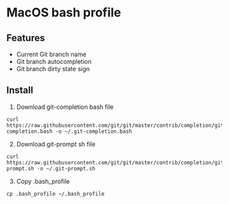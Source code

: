 # MacOS bash profile

## Features
- Current Git branch name
- Git branch autocompletion
- Git branch dirty state sign

## Install
1. Download git-completion bash file

```
curl https://raw.githubusercontent.com/git/git/master/contrib/completion/git-completion.bash -o ~/.git-completion.bash
```

2. Download git-prompt sh file

```
curl https://raw.githubusercontent.com/git/git/master/contrib/completion/git-prompt.sh -o ~/.git-prompt.sh
```

3. Copy .bash_profile

```
cp .bash_profile ~/.bash_profile
```
